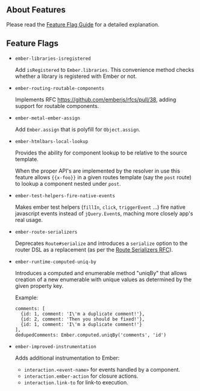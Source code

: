 ## About Features

Please read the [Feature Flag Guide](http://emberjs.com/guides/configuring-ember/feature-flags/)
for a detailed explanation.

## Feature Flags

* `ember-libraries-isregistered`

  Add `isRegistered` to `Ember.libraries`. This convenience method checks whether
  a library is registered with Ember or not.

* `ember-routing-routable-components`

  Implements RFC https://github.com/emberjs/rfcs/pull/38, adding support for
  routable components.

* `ember-metal-ember-assign`

  Add `Ember.assign` that is polyfill for `Object.assign`.

* `ember-htmlbars-local-lookup`

  Provides the ability for component lookup to be relative to the source template.

  When the proper API's are implemented by the resolver in use this feature allows `{{x-foo}}` in a
  given routes template (say the `post` route) to lookup a component nested under `post`.

* `ember-test-helpers-fire-native-events`

  Makes ember test helpers (`fillIn`, `click`, `triggerEvent` ...) fire native javascript events instead
  of `jQuery.Event`s, maching more closely app's real usage.

* `ember-route-serializers`

  Deprecates `Route#serialize` and introduces a `serialize` option to the router DSL as a replacement (as per the [Route Serializers RFC](https://github.com/emberjs/rfcs/blob/master/text/0120-route-serializers.md)).

* `ember-runtime-computed-uniq-by`

  Introduces a computed and enumerable method "uniqBy" that allows creation of a new enumerable with unique values as  determined by the given property key.

  Example:

  ```
  comments: [
    {id: 1, comment: 'I\'m a duplicate comment!'},
    {id: 2, comment: 'Then you should be fixed!'},
    {id: 1, comment: 'I\'m a duplicate comment!'}
  ],
  dedupedComments: Ember.computed.uniqBy('comments', 'id')
  ```

* `ember-improved-instrumentation`

  Adds additional instrumentation to Ember:

  - `interaction.<event-name>` for events handled by a component.
  - `interaction.ember-action` for closure actions.
  - `interaction.link-to` for link-to execution.
